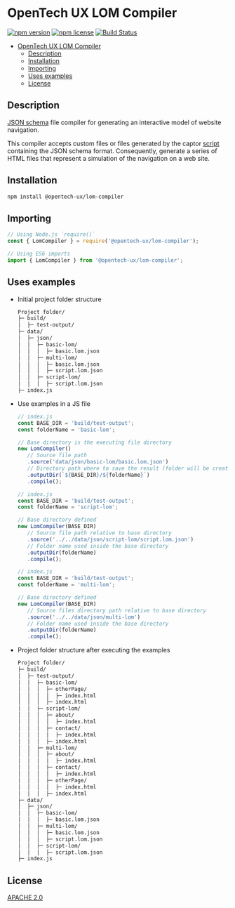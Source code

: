 # OpenTech UX LOM Compiler

[![npm version](https://badgen.net/npm/v/@opentech-ux/lom-compiler)](https://www.npmjs.com/package/@opentech-ux/lom-compiler)
[![npm license](https://badgen.net/npm/license/@opentech-ux/lom-compiler)](https://www.npmjs.com/package/@opentech-ux/lom-compiler)
[![Build Status](https://img.shields.io/endpoint.svg?url=https%3A%2F%2Factions-badge.atrox.dev%2Fopentech-ux%2Flom-compiler%2Fbadge%3Fref%3Dmaster&style=flat)](https://actions-badge.atrox.dev/opentech-ux/lom-compiler/goto?ref=master)

-  [OpenTech UX LOM Compiler](#opentech-ux-lom-compiler)
   -  [Description](#description)
   -  [Installation](#installation)
   -  [Importing](#importing)
   -  [Uses examples](#uses-examples)
   -  [License](#license)

## Description

[JSON schema](https://opentech-ux.github.io/lom-format/) file compiler for generating an interactive
model of website navigation.

This compiler accepts custom files or files generated by the captor
[script](https://github.com/opentech-ux/lom-captor) containing the JSON schema format. Consequently,
generate a series of HTML files that represent a simulation of the navigation on a web site.

## Installation

```bash
npm install @opentech-ux/lom-compiler
```

## Importing

```js
// Using Node.js `require()`
const { LomCompiler } = require('@opentech-ux/lom-compiler');

// Using ES6 imports
import { LomCompiler } from '@opentech-ux/lom-compiler';
```

## Uses examples

-  Initial project folder structure

   ```txt
   Project folder/
   ├─ build/
   │  ├─ test-output/
   ├─ data/
   │  ├─ json/
   │  │  ├─ basic-lom/
   │  │  │  ├─ basic.lom.json
   │  │  ├─ multi-lom/
   │  │  │  ├─ basic.lom.json
   │  │  │  ├─ script.lom.json
   │  │  ├─ script-lom/
   │  │  │  ├─ script.lom.json
   ├─ index.js
   ```

-  Use examples in a JS file

   ```js
   // index.js
   const BASE_DIR = 'build/test-output';
   const folderName = 'basic-lom';

   // Base directory is the executing file directory
   new LomCompiler()
      // Source file path
      .source('data/json/basic-lom/basic.lom.json')
      // Directory path where to save the result (folder will be created in case of needed)
      .outputDir(`${BASE_DIR}/${folderName}`)
      .compile();
   ```

   ```js
   // index.js
   const BASE_DIR = 'build/test-output';
   const folderName = 'script-lom';

   // Base directory defined
   new LomCompiler(BASE_DIR)
      // Source file path relative to base directory
      .source('../../data/json/script-lom/script.lom.json')
      // Folder name used inside the base directory
      .outputDir(folderName)
      .compile();
   ```

   ```js
   // index.js
   const BASE_DIR = 'build/test-output';
   const folderName = 'multi-lom';

   // Base directory defined
   new LomCompiler(BASE_DIR)
      // Source files directory path relative to base directory
      .source('../../data/json/multi-lom')
      // Folder name used inside the base directory
      .outputDir(folderName)
      .compile();
   ```

-  Project folder structure after executing the examples

   ```txt
   Project folder/
   ├─ build/
   │  ├─ test-output/
   │  │  ├─ basic-lom/
   │  │  │  ├─ otherPage/
   │  │  │  │  ├─ index.html
   │  │  │  ├─ index.html
   │  │  ├─ script-lom/
   │  │  │  ├─ about/
   │  │  │  │  ├─ index.html
   │  │  │  ├─ contact/
   │  │  │  │  ├─ index.html
   │  │  │  ├─ index.html
   │  │  ├─ multi-lom/
   │  │  │  ├─ about/
   │  │  │  │  ├─ index.html
   │  │  │  ├─ contact/
   │  │  │  │  ├─ index.html
   │  │  │  ├─ otherPage/
   │  │  │  │  ├─ index.html
   │  │  │  ├─ index.html
   ├─ data/
   │  ├─ json/
   │  │  ├─ basic-lom/
   │  │  │  ├─ basic.lom.json
   │  │  ├─ multi-lom/
   │  │  │  ├─ basic.lom.json
   │  │  │  ├─ script.lom.json
   │  │  ├─ script-lom/
   │  │  │  ├─ script.lom.json
   ├─ index.js
   ```

## License

[APACHE 2.0](LICENSE)
